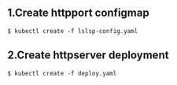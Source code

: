 ## 1.Create httpport configmap

```shell
$ kubectl create -f lslsp-config.yaml
```
## 2.Create httpserver deployment

```shell
$ kubectl create -f deploy.yaml
```
